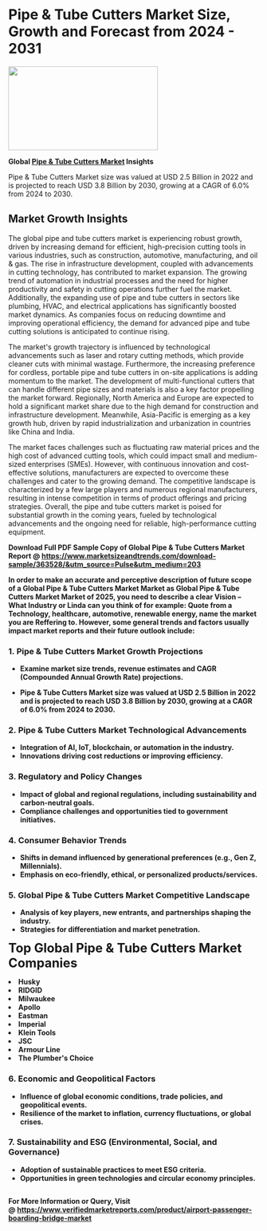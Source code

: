 <H1>Pipe & Tube Cutters Market Size, Growth and Forecast from 2024 - 2031</H1><img class="aligncenter size-medium wp-image-584254" src="https://thirdeyenews.in/wp-content/uploads/2024/09/Global-Market-Research-300x168.jpeg" alt="" width="300" height="168" /><p><strong>Global&nbsp;<a href="https://www.marketsizeandtrends.com/download-sample/363528/&amp;utm_source=Pulse&amp;utm_medium=203">Pipe & Tube Cutters Market</a> Insights</strong></p><p>Pipe & Tube Cutters Market size was valued at USD 2.5 Billion in 2022 and is projected to reach USD 3.8 Billion by 2030, growing at a CAGR of 6.0% from 2024 to 2030.</p><p><h2>Market Growth Insights</h2> <p>The global pipe and tube cutters market is experiencing robust growth, driven by increasing demand for efficient, high-precision cutting tools in various industries, such as construction, automotive, manufacturing, and oil & gas. The rise in infrastructure development, coupled with advancements in cutting technology, has contributed to market expansion. The growing trend of automation in industrial processes and the need for higher productivity and safety in cutting operations further fuel the market. Additionally, the expanding use of pipe and tube cutters in sectors like plumbing, HVAC, and electrical applications has significantly boosted market dynamics. As companies focus on reducing downtime and improving operational efficiency, the demand for advanced pipe and tube cutting solutions is anticipated to continue rising.</p> <p><strong></strong></p> <p>The market's growth trajectory is influenced by technological advancements such as laser and rotary cutting methods, which provide cleaner cuts with minimal wastage. Furthermore, the increasing preference for cordless, portable pipe and tube cutters in on-site applications is adding momentum to the market. The development of multi-functional cutters that can handle different pipe sizes and materials is also a key factor propelling the market forward. Regionally, North America and Europe are expected to hold a significant market share due to the high demand for construction and infrastructure development. Meanwhile, Asia-Pacific is emerging as a key growth hub, driven by rapid industrialization and urbanization in countries like China and India. <p>The market faces challenges such as fluctuating raw material prices and the high cost of advanced cutting tools, which could impact small and medium-sized enterprises (SMEs). However, with continuous innovation and cost-effective solutions, manufacturers are expected to overcome these challenges and cater to the growing demand. The competitive landscape is characterized by a few large players and numerous regional manufacturers, resulting in intense competition in terms of product offerings and pricing strategies. Overall, the pipe and tube cutters market is poised for substantial growth in the coming years, fueled by technological advancements and the ongoing need for reliable, high-performance cutting equipment.</p> <p><strong></p><p><span class=""><strong>Download Full PDF Sample Copy of Global Pipe & Tube Cutters Market Report</strong> @ <a href="https://www.marketsizeandtrends.com/download-sample/363528/&amp;utm_source=Pulse&amp;utm_medium=203" target="_blank">https://www.marketsizeandtrends.com/download-sample/363528/&amp;utm_source=Pulse&amp;utm_medium=203</a></span></p><p>In order to make an accurate and perceptive description of future scope of a Global&nbsp;Pipe & Tube Cutters Market Market as Global&nbsp;Pipe & Tube Cutters Market Market of 2025, you need to describe a clear Vision &ndash; What Industry or Linda can you think of for example: Quote from a Technology, healthcare, automotive, renewable energy, name the market you are Reffering to. However, some general trends and factors usually impact market reports and their future outlook include:</p><h3>1.&nbsp;<strong>Pipe & Tube Cutters Market Growth Projections</strong></h3><ul><li>Examine market size trends, revenue estimates and CAGR (Compounded Annual Growth Rate) projections.</li><li><p>Pipe & Tube Cutters Market size was valued at USD 2.5 Billion in 2022 and is projected to reach USD 3.8 Billion by 2030, growing at a CAGR of 6.0% from 2024 to 2030.</p></li></ul><h3>2.&nbsp;<strong>Pipe & Tube Cutters Market Technological Advancements</strong></h3><ul><li>Integration of AI, IoT, blockchain, or automation in the industry.</li><li>Innovations driving cost reductions or improving efficiency.</li></ul><h3>3.&nbsp;<strong>Regulatory and Policy Changes</strong></h3><ul><li>Impact of global and regional regulations, including sustainability and carbon-neutral goals.</li><li>Compliance challenges and opportunities tied to government initiatives.</li></ul><h3>4.&nbsp;<strong>Consumer Behavior Trends</strong></h3><ul><li>Shifts in demand influenced by generational preferences (e.g., Gen Z, Millennials).</li><li>Emphasis on eco-friendly, ethical, or personalized products/services.</li></ul><h3>5.&nbsp;<strong>Global Pipe & Tube Cutters Market Competitive Landscape</strong></h3><ul><li>Analysis of key players, new entrants, and partnerships shaping the industry.</li><li>Strategies for differentiation and market penetration.</li></ul><p data-pm-slice="1 1 []"><span style="color: inherit; font-family: inherit; font-size: 25px;">Top Global Pipe & Tube Cutters Market Companies</span></p><div class="" data-test-id=""><p><li>Husky</li><li> RIDGID</li><li> Milwaukee</li><li> Apollo</li><li> Eastman</li><li> Imperial</li><li> Klein Tools</li><li> JSC</li><li> Armour Line</li><li> The Plumber's Choice</li></p></div><h3>6.&nbsp;<strong>Economic and Geopolitical Factors</strong></h3><ul><li>Influence of global economic conditions, trade policies, and geopolitical events.</li><li>Resilience of the market to inflation, currency fluctuations, or global crises.</li></ul><h3>7.&nbsp;<strong>Sustainability and ESG (Environmental, Social, and Governance)</strong></h3><ul><li>Adoption of sustainable practices to meet ESG criteria.</li><li>Opportunities in green technologies and circular economy principles.</li></ul><h2><strong style="font-size: 14px;">For More Information or Query, Visit @&nbsp;</strong><a style="background-color: #ffffff; font-size: 14px;" href="https://www.marketsizeandtrends.com/report/pipe-tube-cutters-market/" target="_blank">https://www.verifiedmarketreports.com/product/airport-passenger-boarding-bridge-market</a></h2>
